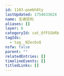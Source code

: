 ```yaml
---
id: 1103-pombh8ty
lastUpdated: 1754633624
name: 生魂受刑
aliases: []
layer: 6
categoryId: cat_OfFSSbRb
tagIds:
  - tag__NZec6vQ
nsfw: false
parent: ""
relatedEntries: []
timelineEvents: []
titledLinks: []
---
```


